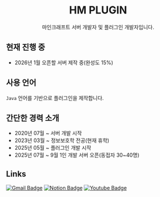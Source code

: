 <h1 align="center">HM PLUGIN</h1>
<p align="center">마인크래프트 서버 개발자 및 플러그인 개발자입니다.</p>

## 현재 진행 중
- 2026년 1월 오픈할 서버 제작 중(완성도 15%)

## 사용 언어
`Java` 언어를 기반으로 플러그인을 제작합니다.

## 간단한 경력 소개
- 2020년 07월 ~ 서버 개발 시작
- 2023년 03월 ~ 정보보호학 전공(현재 휴학)
- 2025년 05월 ~ 플러그인 개발 시작
- 2025년 07월 ~ 9월 1인 개발 서버 오픈(동접자 30~40명)

## Links
[![Gmail Badge](https://img.shields.io/badge/Gmail-d14836?style=flat-square&logo=Gmail&logoColor=white&link=mailto:haemin.kim52@gmail.com)](haemin.kim52@gmail.com)
  [![Notion Badge](https://img.shields.io/badge/Notion-000000?style=flat-square&logo=Notion&logoColor=white&link=https://haemin1.notion.site/27e87de6a481803cba6cefc0291f0306?v=28187de6a481808d9f16000c0b8705df)](https://haemin1.notion.site/27e87de6a481803cba6cefc0291f0306?v=28187de6a481808d9f16000c0b8705df) [![Youtube Badge](https://img.shields.io/badge/YouTube-FF0000?style=flat-square&logo=Notion&logoColor=white&link=https://www.youtube.com/channel/UCAtXOzY2Jnh7RYYD1D6FVZg)](https://www.youtube.com/channel/UCAtXOzY2Jnh7RYYD1D6FVZg)
